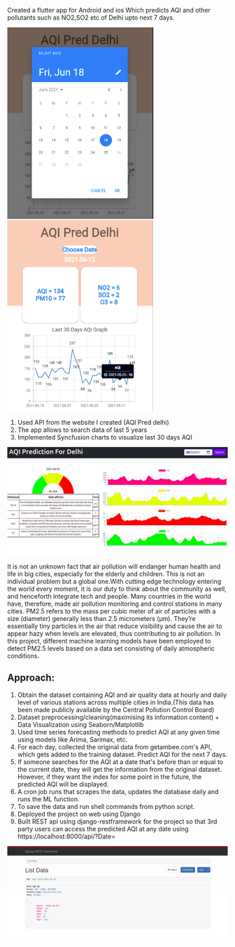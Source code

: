 Created a flutter app for Android and ios Which predicts AQI and other pollutants such as NO2,SO2 etc of Delhi upto next 7 days.

![screenshot](fapps.png)  ![screenshot](mainf.png)

1. Used API from the website I created (AQI Pred delhi) 
2. The app allows to search data of last 5 years 
3. Implemented Syncfusion charts to visualize last 30 days AQI 



![screenshot](ssmain.png)

It is not an unknown fact that air pollution will endanger human health and life in big
cities, especially for the elderly and children. This is not an individual problem but a
global one.With cutting edge technology entering the world every moment, it is our duty
to think about the community as well, and henceforth integrate tech and people. Many
countries in the world have, therefore, made air pollution monitoring and control stations
in many cities.
PM2.5 refers to the mass per cubic meter of air of particles with a size (diameter)
generally less than 2.5 micrometers (μm). They’re essentially tiny particles in the air that
reduce visibility and cause the air to appear hazy when levels are elevated, thus
contributing to air pollution. In this project, different machine learning models have been
employed to detect PM2.5 levels based on a data set consisting of daily atmospheric
conditions.

## Approach:
1. Obtain the dataset containing AQI and air quality data at hourly and daily level
of various stations across multiple cities in India.(This data has been made
publicly available by the Central Pollution Control Board)
2. Dataset preprocessing/cleaning(maximising its information content) + Data
Visualization using Seaborn/Matplotlib
3. Used time series forecasting methods to predict AQI at any given time using models like Arima, Sarimax, etc.
4. For each day, collected the original data from getambee.com's API, which gets added to the training dataset.  Predict AQI for the next 7 days.
5. If someone searches for the AQI at a date that's before than or equal to the current date, they will get the information from the original dataset. However, if they want the index for some point in the future, the predicted AQI will be displayed.
6. A cron job runs that scrapes the data, updates the database daily and runs the ML function.
7. To save the data and run shell commands from python script.
8. Deployed the project on web using Django
9. Built REST api using django-restframework for the project so that 3rd party users can access the predicted AQI at any date using https://localhost:8000/api/?Date=

![screenshot](apiss.png)
